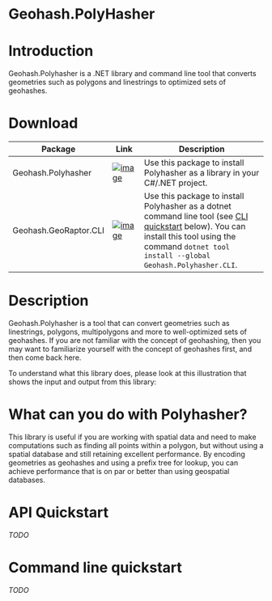# Geohash.PolyHasher

# Introduction
Geohash.Polyhasher is a .NET library and command line tool that converts geometries such as polygons and linestrings to optimized sets of geohashes.

# Download
| Package | Link | Description |
| ------- | ---- | ----------- |
| Geohash.Polyhasher | [![image](https://img.shields.io/nuget/v/Geohash.Polyhasher.svg)](https://www.nuget.org/packages/Geohash.Polyhasher/) | Use this package to install Polyhasher as a library in your C#/.NET project. |
| Geohash.GeoRaptor.CLI | [![image](https://img.shields.io/nuget/v/Geohash.Polyhasher.CLI.svg)](https://www.nuget.org/packages/Geohash.Polyhasher.CLI/) | Use this package to install Polyhasher as a dotnet command line tool (see [CLI quickstart](#command-line-quickstart) below). You can install this tool using the command `dotnet tool install --global Geohash.Polyhasher.CLI`. |

# Description
Geohash.Polyhasher is a tool that can convert geometries such as linestrings, polygons, multipolygons and more to well-optimized sets of geohashes. If you are not familiar with the concept of geohashing, then you may want to familiarize yourself with the concept of geohashes first, and then come back here.

To understand what this library does, please look at this illustration that shows the input and output from this library:

# What can you do with Polyhasher?
This library is useful if you are working with spatial data and need to make computations such as finding all points within a polygon, but without using a spatial database and still retaining excellent performance. By encoding geometries as geohashes and using a prefix tree for lookup, you can achieve performance that is on par or better than using geospatial databases. 

# API Quickstart

_TODO_

# Command line quickstart

_TODO_
